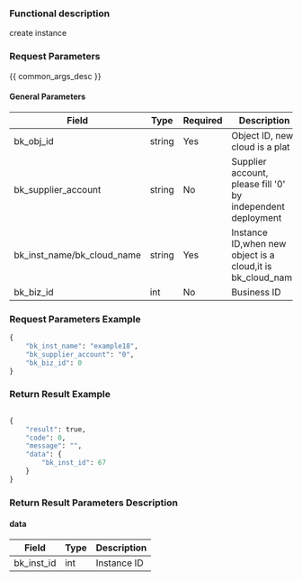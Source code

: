 ### Functional description

create instance

### Request Parameters

{{ common_args_desc }}

#### General Parameters

| Field                       |  Type      | Required	   |  Description                                      |
|----------------------------|------------|--------|--------------------------------------------|
| bk_obj_id                  | string     | Yes     | Object ID, new cloud is a plat                 |
| bk_supplier_account        | string     | No     | Supplier account, please fill '0' by independent deployment                |
| bk_inst_name/bk_cloud_name | string     | Yes     | Instance ID,when new object is a cloud,it is bk_cloud_name |
| bk_biz_id                  | int        | No     | Business ID                                     |



### Request Parameters Example

```python
{
    "bk_inst_name": "example18",
    "bk_supplier_account": "0",
    "bk_biz_id": 0
}
```

### Return Result Example

```python

{
    "result": true,
    "code": 0,
    "message": "",
    "data": {
        "bk_inst_id": 67
    }
}
```

### Return Result Parameters Description

#### data

| Field       | Type      | Description     |
|----------- |-----------|----------|
| bk_inst_id | int       | Instance ID   |
